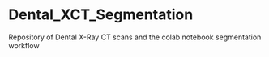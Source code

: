 # Dental_XCT_Segmentation
Repository of Dental X-Ray CT scans and the colab notebook segmentation workflow 
